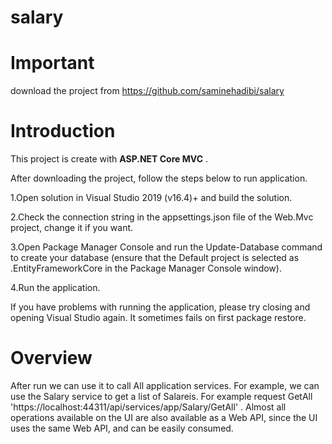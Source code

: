 # salary

# Important

download the project from https://github.com/saminehadibi/salary

# Introduction

This project is create with **ASP.NET Core MVC** .

After downloading the project, follow the steps below to run application.

1.Open solution in Visual Studio 2019 (v16.4)+ and build the solution.

2.Check the connection string in the appsettings.json file of the Web.Mvc project, change it if you want.

3.Open Package Manager Console and run the Update-Database command to create your database (ensure that the Default project is selected as .EntityFrameworkCore in the Package Manager Console window).

4.Run the application.

If you have problems with running the application, please try closing and opening Visual Studio again. It sometimes fails on first package restore.


# Overview
After run we can use it to call  All application services. For example, we can use the Salary service to get a list of Salareis.
For example request GetAll
'https://localhost:44311/api/services/app/Salary/GetAll' .
Almost all operations available on the UI are also available as a Web API, since the UI uses the same Web API, and can be easily consumed.

